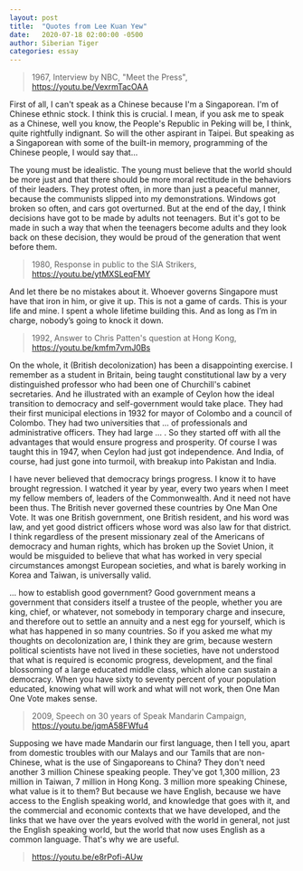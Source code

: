 ```yaml
---
layout: post
title:  "Quotes from Lee Kuan Yew"
date:   2020-07-18 02:00:00 -0500
author: Siberian Tiger
categories: essay
---
```


> 1967, Interview by NBC, "Meet the Press", https://youtu.be/VexrmTacOAA

First of all, I can't speak as a Chinese because I'm a Singaporean. I'm of Chinese ethnic stock. I think this is crucial. I mean, if you ask me to speak as a Chinese, well you know, the People's Republic in Peking will be, I think, quite rightfully indignant. So will the other aspirant in Taipei. But speaking as a Singaporean with some of the built-in memory, programming of the Chinese people, I would say that...

The young must be idealistic. The young must believe that the world should be more just and that there should be more moral rectitude in the behaviors of their leaders. They protest often, in more than just a peaceful manner, because the communists slipped into my demonstrations. Windows got broken so often, and cars got overturned. But at the end of the day, I think decisions have got to be made by adults not teenagers. But it's got to be made in such a way that when the teenagers become adults and they look back on these decision, they would be proud of the generation that went before them.


> 1980, Response in public to the SIA Strikers, https://youtu.be/ytMXSLeqFMY

And let there be no mistakes about it. Whoever governs Singapore must have that iron in him, or give it up. This is not a game of cards. This is your life and mine. I spent a whole lifetime building this. And as long as I’m in charge, nobody’s going to knock it down.

> 1992, Answer to Chris Patten's question at Hong Kong, https://youtu.be/kmfm7vmJ0Bs

On the whole, it (British decolonization) has been a disappointing exercise. I remember as a student in Britain, being taught constitutional law by a very distinguished professor who had been one of Churchill's cabinet secretaries. And he illustrated with an example of Ceylon how the ideal transition to democracy and self-government would take place. They had their first municipal elections in 1932 for mayor of Colombo and a council of Colombo. They had two universities that ... of professionals and administrative officers. They had large ... . So they started off with all the advantages that would ensure progress and prosperity. Of course I was taught this in 1947, when Ceylon had just got independence. And India, of course, had just gone into turmoil, with breakup into Pakistan and India. 

I have never believed that democracy brings progress. I know it to have brought regression. I watched it year by year, every two years when I meet my fellow members of, leaders of the Commonwealth. And it need not have been thus. The British never governed these countries by One Man One Vote. It was one British government, one British resident, and his word was law, and yet good district officers whose word was also law for that district. I think regardless of the present missionary zeal of the Americans of democracy and human rights, which has broken up the Soviet Union, it would be misguided to believe that what has worked in very special circumstances amongst European societies, and what is barely working in Korea and Taiwan, is universally valid. 

... how to establish good government? Good government means a government that considers itself a trustee of the people, whether you are king, chief, or whatever, not somebody in temporary charge and insecure, and therefore out to settle an annuity and a nest egg for yourself, which is what has happened in so many countries. So if you asked me what my thoughts on decolonization are, I think they are grim, because western political scientists have not lived in these societies, have not understood that what is required is economic progress, development, and the final blossoming of a large educated middle class, which alone can sustain a democracy. When you have sixty to seventy percent of your population educated, knowing what will work and what will not work, then One Man One Vote makes sense. 


> 2009, Speech on 30 years of Speak Mandarin Campaign, https://youtu.be/jqmA58FWfu4

Supposing we have made Mandarin our first language, then I tell you, apart from domestic troubles with our Malays and our Tamils that are non-Chinese, what is the use of Singaporeans to China? They don't need another 3 million Chinese speaking people. They've got 1,300 million, 23 million in Taiwan, 7 million in Hong Kong. 3 million more speaking Chinese, what value is it to them? But because we have English, because we have access to the English speaking world, and knowledge that goes with it, and the commercial and economic contexts that we have developed, and the links that we have over the years evolved with the world in general, not just the English speaking world, but the world that now uses English as a common language. That's why we are useful.

> https://youtu.be/e8rPofi-AUw



